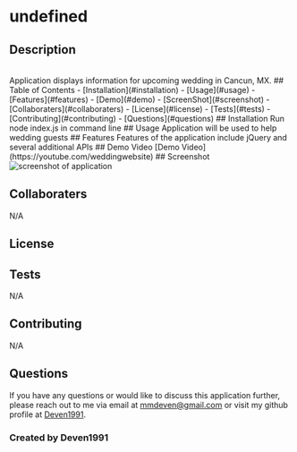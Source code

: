  # undefined </br>

## Description 
  </br>
Application displays information for upcoming wedding in Cancun, MX.
## Table of Contents
- [Installation](#installation)
- [Usage](#usage)
- [Features](#features)
- [Demo](#demo)
- [ScreenShot](#screenshot)
- [Collaboraters](#collaboraters)
- [License](#license)
- [Tests](#tests)
- [Contributing](#contributing)
- [Questions](#questions)
## Installation
Run node index.js in command line
## Usage
Application will be used to help wedding guests
## Features 
Features of the application include jQuery and several additional APIs
## Demo Video
[Demo Video](https://youtube.com/weddingwebsite)
## Screenshot
<img src="/assets/images/wedding.png" alt="screenshot of application"/> </br>

## Collaboraters
N/A
## License 
 
## Tests
N/A
## Contributing 
N/A
## Questions
If you have any questions or would like to discuss this application further, please reach out to me via email at [mmdeven@gmail.com](mailto:mmdeven@gmail.com) or visit my github profile at [Deven1991](http://www.github.com/Deven1991).
### Created by Deven1991
